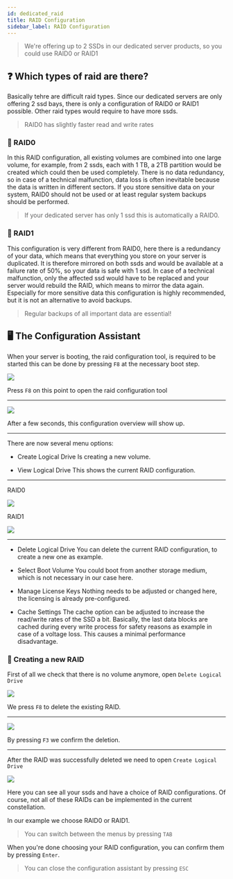 ```yaml
---
id: dedicated_raid
title: RAID Configuration
sidebar_label: RAID Configuration
---
```


> We're offering up to 2 SSDs in our dedicated server products, so you could use RAID0 or RAID1

## ❓ Which types of raid are there?
Basically tehre are difficult raid types. Since our dedicated servers are only offering 2 ssd bays, there is only a configuration of RAID0 or RAID1 possible.
Other raid types would require to have more ssds.

> RAID0 has slightly faster read and write rates

### 📌 RAID0
In this RAID configuration, all existing volumes are combined into one large volume, for example, from 2 ssds, each with 1 TB,
a 2TB partition would be created which could then be used completely.
There is no data redundancy, so in case of a technical malfunction, data loss is often inevitable because the data is written in different sectors.
If you store sensitive data on your system, RAID0 should not be used or at least regular system backups should be performed.

> If your dedicated server has only 1 ssd this is automatically a RAID0.

### 📌 RAID1
This configuration is very different from RAID0, here there is a redundancy of your data, which means that everything you store on your server is duplicated.
It is therefore mirrored on both ssds and would be available at a failure rate of 50%, so your data is safe with 1 ssd.
In case of a technical malfunction, only the affected ssd would have to be replaced and your server would rebuild the RAID, which means to mirror the data again.
Especially for more sensitive data this configuration is highly recommended, but it is not an alternative to avoid backups.

> Regular backups of all important data are essential!

## 🖥️ The Configuration Assistant

When your server is booting, the raid configuration tool, is required to be started this can be done by pressing `F8` at the necessary boot step.

![](https://screensaver01.zap-hosting.com/index.php/s/9srD7FgQkkbp9MA/preview)

Press `F8` on this point to open the raid configuration tool

***

![](https://screensaver01.zap-hosting.com/index.php/s/dm9PNkQNYTjb3nA/preview)

After a few seconds, this configuration overview will show up.

***

There are now several menu options:

* Create Logical Drive
Is creating a new volume.

* View Logical Drive
This shows the current RAID configuration.

***
RAID0

![](https://screensaver01.zap-hosting.com/index.php/s/NirypdWZffbTAAq/preview)

RAID1

![](https://screensaver01.zap-hosting.com/index.php/s/kxjN5jrxB9SKNjd/preview)
***

* Delete Logical Drive
You can delete the current RAID configuration, to create a new one as example.

* Select Boot Volume
You could boot from another storage medium, which is not necessary in our case here.

* Manage License Keys
Nothing needs to be adjusted or changed here, the licensing is already pre-configured.

* Cache Settings
The cache option can be adjusted to increase the read/write rates of the SSD a bit.
Basically, the last data blocks are cached during every write process for safety reasons as example in case of a voltage loss.
This causes a minimal performance disadvantage.

### 💾 Creating a new RAID

First of all we check that there is no volume anymore, open `Delete Logical Drive`

![](https://screensaver01.zap-hosting.com/index.php/s/J35NgxcjYGNCfE9/preview)

We press `F8` to delete the existing RAID.

***

![](https://screensaver01.zap-hosting.com/index.php/s/zroezRTe7My3Tye/preview)

By pressing `F3` we confirm the deletion.

***

After the RAID was successfully deleted we need to open `Create Logical Drive`

![](https://screensaver01.zap-hosting.com/index.php/s/6LeniycPw4HWzrS/preview)


Here you can see all your ssds and have a choice of RAID configurations.
Of course, not all of these RAIDs can be implemented in the current constellation.

In our example we choose RAID0 or RAID1.

> You can switch between the menus by pressing `TAB`

When you're done choosing your RAID configuration, you can confirm them by pressing `Enter`.

> You can close the configuration assistant by pressing `ESC`
